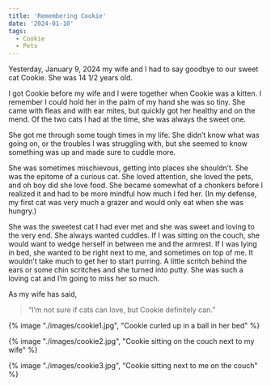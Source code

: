 ```yaml
---
title: 'Remembering Cookie'
date: '2024-01-10'
tags:
  - Cookie
  - Pets
---
```


Yesterday, January 9, 2024 my wife and I had to say goodbye to our sweet cat Cookie. She was 14 1/2 years old.
<!-- excerpt -->

I got Cookie before my wife and I were together when Cookie was a kitten. I remember I could hold her in the palm of my hand she was so tiny. She came with fleas and with ear mites, but quickly got her healthy and on the mend. Of the two cats I had at the time, she was always the sweet one.

She got me through some tough times in my life. She didn’t know what was going on, or the troubles I was struggling with, but she seemed to know something was up and made sure to cuddle more.

She was sometimes mischievous, getting into places she shouldn’t. She was the epitome of a curious cat. She loved attention, she loved the pets, and oh boy did she love food. She became somewhat of a chonkers before I realized it and had to be more mindful how much I fed her. (In my defense, my first cat was very much a grazer and would only eat when she was hungry.)

She was the sweetest cat I had ever met and she was sweet and loving to the very end. She always wanted cuddles. If I was sitting on the couch, she would want to wedge herself in between me and the armrest. If I was lying in bed, she wanted to be right next to me, and sometimes on top of me. It wouldn’t take much to get her to start purring. A little scritch behind the ears or some chin scritches and she turned into putty. She was such a loving cat and I’m going to miss her so much.

As my wife has said,

> “I’m not sure if cats can love, but Cookie definitely can.”

{% image "./images/cookie1.jpg", "Cookie curled up in a ball in her bed" %}

{% image "./images/cookie2.jpg", "Cookie sitting on the couch next to my wife" %}

{% image "./images/cookie3.jpg", "Cookie sitting next to me on the couch" %}